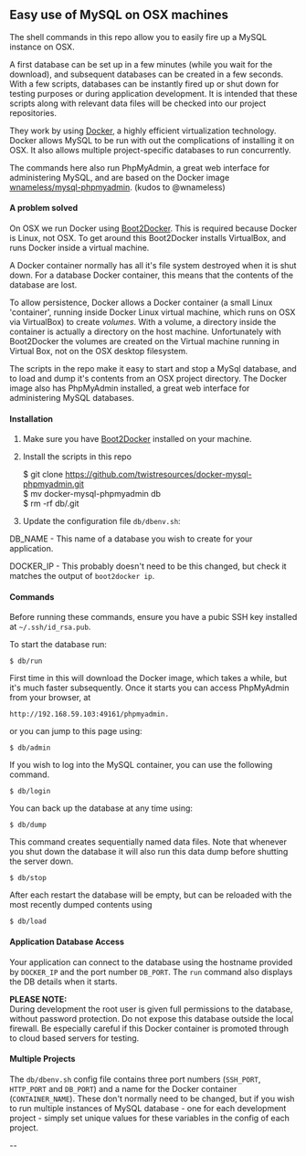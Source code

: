 ## Easy use of MySQL on OSX machines

The shell commands in this repo allow you to easily fire up a MySQL instance on OSX.

A first database can be set up in a few minutes (while you wait for the download), and subsequent databases can be created in a few seconds. With a few scripts, databases can be instantly fired up or shut down for testing purposes or during application development. It is intended that these scripts along with relevant data files will be checked into our project repositories.

They work by using [Docker](https://www.docker.com), a highly efficient virtualization technology. Docker allows MySQL to be run with out the complications of installing it on OSX. It also allows multiple project-specific databases to run concurrently.

The commands here also run PhpMyAdmin, a great web interface for administering MySQL, and are based on the Docker image [wnameless/mysql-phpmyadmin](https://registry.hub.docker.com/u/wnameless/mysql-phpmyadmin/). (kudos to @wnameless)



#### A problem solved
On OSX we run Docker using [Boot2Docker](https://github.com/boot2docker/boot2docker). This is required because Docker is Linux, not OSX. To get around this Boot2Docker installs VirtualBox, and runs Docker inside a virtual machine.

A Docker container normally has all it's file system destroyed when it is shut down. For a database Docker container, this means that the contents of the database are lost.

To allow persistence, Docker allows a Docker container (a small Linux 'container', running inside Docker Linux virtual machine, which runs on OSX via VirtualBox) to create _volumes_. With a volume, a directory inside the container is actually a directory on the host machine. Unfortunately with Boot2Docker the volumes are created on the Virtual machine running in Virtual Box, not on the OSX desktop filesystem.

The scripts in the repo make it easy to start and stop a MySql database, and to load and dump it's contents from an OSX project directory. The Docker image also has PhpMyAdmin installed, a great web interface for administering MySQL databases.


#### Installation

1. Make sure you have [Boot2Docker](http://docs.docker.com/installation/mac/) installed on your machine.

1. Install the scripts in this repo

    $ git clone https://github.com/twistresources/docker-mysql-phpmyadmin.git  
    $ mv docker-mysql-phpmyadmin db  
    $ rm -rf db/.git  

1. Update the configuration file `db/dbenv.sh`:

  DB_NAME - This name of a database you wish to create for your application.

  DOCKER_IP - This probably doesn't need to be this changed, but check it matches the output of `boot2docker ip`.


#### Commands
Before running these commands, ensure you have a pubic SSH key installed at `~/.ssh/id_rsa.pub`.

To start the database run:

    $ db/run
    
First time in this will download the Docker image, which takes a while, but it's much faster subsequently. Once it starts you can access PhpMyAdmin from your browser, at

    http://192.168.59.103:49161/phpmyadmin.

or you can jump to this page using:

    $ db/admin

If you wish to log into the MySQL container, you can use the following command.

    $ db/login
    

You can back up the database at any time using:

    $ db/dump
    
This command creates sequentially named data files. Note that whenever you shut down the database it will also run this data dump before shutting the server down.

    $ db/stop
    
After each restart the database will be empty, but can be reloaded with the most recently dumped contents using

    $ db/load
    

#### Application Database Access

Your application can connect to the database using the hostname provided by `DOCKER_IP` and the port number `DB_PORT`. The `run` command also displays the DB details when it starts.

**PLEASE NOTE:**  
During development the root user is given full permissions to the database, without password protection. Do not expose this database outside the local firewall. Be especially careful if this Docker container is promoted through to cloud based servers for testing.

#### Multiple Projects
The `db/dbenv.sh` config file contains three port numbers (`SSH_PORT`, `HTTP_PORT` and `DB_PORT`) and a name for the Docker container (`CONTAINER_NAME`). These don't normally need to be changed, but if you wish to run multiple instances of MySQL database - one for each development project - simply set unique values for these variables in the config of each project.

--
